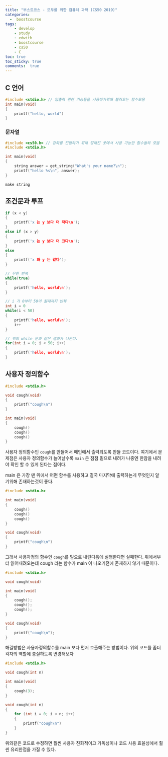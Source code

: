 ```yaml
---
title: "부스트코스 - 모두를 위한 컴퓨터 과학 (CS50 2019)"
categories: 
  -  boostcourse
tags: 
    - develop
    - study
    - edwith
    - boostcourse
    - cs50
    - C
toc: true
toc_sticky: true
comments:  true
---
```


## C 언어
```c
#include <stdio.h> // 입출력 관련 기능들을 사용하기위해 불러오는 함수모움
int main(void) 
{
    printf("hello, world")
}
```

### 문자열

```c
#include <cs50.h> // 강좌를 진행하기 위해 정해진 곳에서 사용 가능한 함수들의 모음
#include <stdio.h>

int main(void)
{
    string answer = get_string("What's your name?\n");
    printf("hello %s\n", answer);
}

```

```console
make string
```

## 조건문과 루프
```c
if (x < y)
{
    printf('x 는 y 보다 더 작다\n');
}
else if (x > y)
{
    printf('x 는 y 보다 더 크다\n');
}
else
{
    printf('x 와 y 는 같다');
}

// 무한 반복
while(true)
{
    printf('hello, world\n');
}

// i 가 0부터 50이 될떄까지 반복
int i = 0
while(i < 50)
{
    printf('hello, world\n');
    i++
}

// 위의 while 문과 같은 결과가 나온다.
for(int i = 0; i < 50; i++)
{
    printf('hello, world\n');
}
```

## 사용자 정의함수
```c
#include <stdio.h>

void cough(void)
{
    printf("cough\n")
}

int main(void)
{
    cough()
    cough()
    cough()
}
```

사용자 정의함수인 `cough`를 만들어서 메인에서 출력되도록 만들 코드이다.  여기에서 문제점은 사용자 정의함수가 늘어날수록 `main` 은 점점 밑으로 내려가 나중엔 한참을 내려야 확인 할 수 있게 된다는 점이다.  

main 은 가장 맨 위에서 어떤 함수를 사용하고 결국 마지막에 출력하는게 무엇인지 알기위해 존재하는것이 좋다.

```c
#include <stdio.h>

int main(void)
{
    cough()
    cough()
    cough()
}

void cough(void)
{
    printf("cough\n")
}
```

그래서 사용자정의 함수인 `cough`를 밑으로 내린다음에 실행한다면 실패한다. 위에서부터 읽어내려오는데 cough 라는 함수가 main 이 나오기전에 존재하지 않기 때문이다.

```c
#include <stdio.h>

void cough(void)

int main(void)
{
    cough();
    cough();
    cough();
}

void cough(void)
{
    printf("cough\n");
}
```

해결방법은 사용자정의함수를 main 보다 먼저 호출해주는 방법이다. 위의 코드를 좀더 각자의 역할에 충실하도록 변경해보자

```c
#include <stdio.h>

void cough(int n)

int main(void)
{
    cough(3);
}

void cough(int n)
{
    for (int i = 0; i < n; i++)
    {
        printf("cough\n")
    }
}
```

위와같은 코드로 수정하면 훨씬 사용자 친화적이고 가독성이나 코드 사용 효율성에서 훨씬 유리한점을 가질 수 있다.